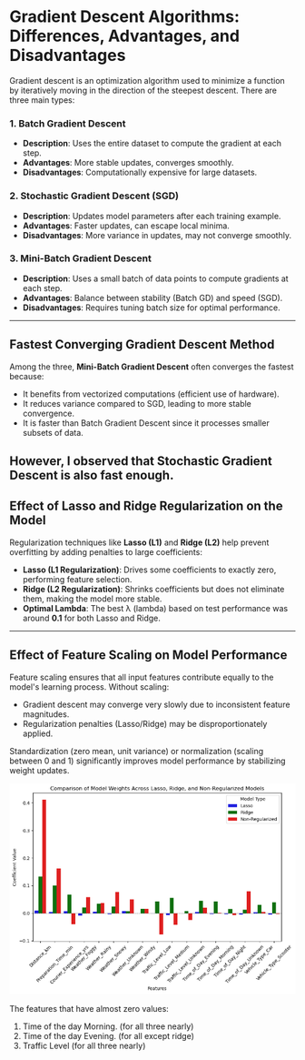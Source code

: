 # Gradient Descent Algorithms: Differences, Advantages, and Disadvantages

Gradient descent is an optimization algorithm used to minimize a function by iteratively moving in the direction of the steepest descent. There are three main types:

### 1. **Batch Gradient Descent**
   - **Description**: Uses the entire dataset to compute the gradient at each step.
   - **Advantages**: More stable updates, converges smoothly.
   - **Disadvantages**: Computationally expensive for large datasets.

### 2. **Stochastic Gradient Descent (SGD)**
   - **Description**: Updates model parameters after each training example.
   - **Advantages**: Faster updates, can escape local minima.
   - **Disadvantages**: More variance in updates, may not converge smoothly.

### 3. **Mini-Batch Gradient Descent**
   - **Description**: Uses a small batch of data points to compute gradients at each step.
   - **Advantages**: Balance between stability (Batch GD) and speed (SGD).
   - **Disadvantages**: Requires tuning batch size for optimal performance.

---

## Fastest Converging Gradient Descent Method

Among the three, **Mini-Batch Gradient Descent** often converges the fastest because:
- It benefits from vectorized computations (efficient use of hardware).
- It reduces variance compared to SGD, leading to more stable convergence.
- It is faster than Batch Gradient Descent since it processes smaller subsets of data.


However, I observed that Stochastic Gradient Descent is also fast enough.
---

## Effect of Lasso and Ridge Regularization on the Model

Regularization techniques like **Lasso (L1)** and **Ridge (L2)** help prevent overfitting by adding penalties to large coefficients:

- **Lasso (L1 Regularization)**: Drives some coefficients to exactly zero, performing feature selection.
- **Ridge (L2 Regularization)**: Shrinks coefficients but does not eliminate them, making the model more stable.
- **Optimal Lambda**: The best λ (lambda) based on test performance was around **0.1** for both Lasso and Ridge.

---

## Effect of Feature Scaling on Model Performance

Feature scaling ensures that all input features contribute equally to the model's learning process. Without scaling:
- Gradient descent may converge very slowly due to inconsistent feature magnitudes.
- Regularization penalties (Lasso/Ridge) may be disproportionately applied.

Standardization (zero mean, unit variance) or normalization (scaling between 0 and 1) significantly improves model performance by stabilizing weight updates.


<img src = "plot.png">

The features that have almost zero values:

1. Time of the day Morning. (for all three nearly)
2. Time of the day Evening. (for all except ridge)
3. Traffic Level (for all three nearly)
